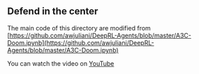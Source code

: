 Defend in the center
---

The main code of this directory are modified from [https://github.com/awjuliani/DeepRL-Agents/blob/master/A3C-Doom.ipynb](https://github.com/awjuliani/DeepRL-Agents/blob/master/A3C-Doom.ipynb)


You can watch the video on [YouTube](https://www.youtube.com/watch?v=AZPApqZO6Ok&feature=youtu.be)

